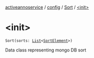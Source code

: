 [activeannoservice](../../index.md) / [config](../index.md) / [Sort](index.md) / [&lt;init&gt;](./-init-.md)

# &lt;init&gt;

`Sort(sorts: `[`List`](https://kotlinlang.org/api/latest/jvm/stdlib/kotlin.collections/-list/index.html)`<`[`SortElement`](../-sort-element/index.md)`>)`

Data class representing mongo DB sort

